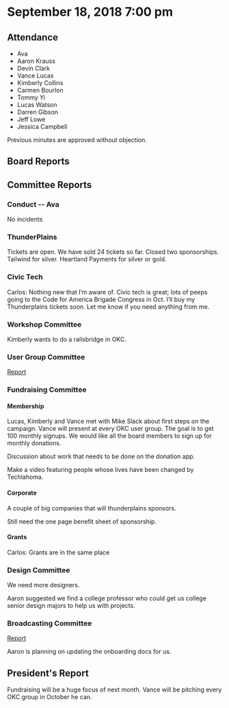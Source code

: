 # September 18, 2018 7:00 pm

## Attendance

* Ava
* Aaron Krauss
* Devin Clark
* Vance Lucas
* Kimberly Collins
* Carmen Bourlon
* Tommy Yi
* Lucas Watson
* Darren Gibson
* Jeff Lowe
* Jessica Campbell

Previous minutes are approved without objection.

## Board Reports

## Committee Reports

### Conduct -- Ava
No incidents

### ThunderPlains
Tickets are open. We have sold 24 tickets so far. Closed two sponsorships. Tailwind for silver. Heartland Payments for silver or gold.

### Civic Tech
Carlos: Nothing new that I’m aware of. Civic tech is great; lots of peeps going to the Code for America Brigade Congress in Oct. I’ll buy my Thunderplains tickets soon. Let me know if you need anything from me.

### Workshop Committee
Kimberly wants to do a railsbridge in OKC. 

### User Group Committee
[Report](https://github.com/techlahoma/board_meetings/blob/master/2018/committee_reports/09_ug_comm.md)

### Fundraising Committee

#### Membership
Lucas, Kimberly and Vance met with Mike Slack about first steps on the campaign. Vance will present at every OKC user group. The goal is to get 100 monthly signups. We would like all the board members to sign up for monthly donations.

Discussion about work that needs to be done on the donation app. 

Make a video featuring people whose lives have been changed by Techlahoma.

#### Corporate

A couple of big companies that will thunderplains sponsors.

Still need the one page benefit sheet of sponsorship.

#### Grants
Carlos: Grants are in the same place

### Design Committee
We need more designers.

Aaron suggested we find a college professor who could get us college senior design majors to help us with projects.

### Broadcasting Committee

[Report](https://github.com/techlahoma/board_meetings/blob/master/2018/committee_reports/09_okc_broadcasting.md)

Aaron is planning on updating the onboarding docs for us.

## President's Report 

Fundraising will be a huge focus of next month. Vance will be pitching every OKC group in October he can. 
